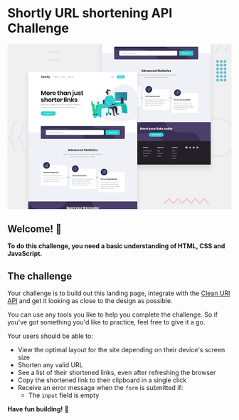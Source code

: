 # Shortly URL shortening API Challenge

![Design preview for the Shortly URL shortening API coding challenge](./design/desktop-preview.jpg)

## Welcome! 👋


**To do this challenge, you need a basic understanding of HTML, CSS and JavaScript.**

## The challenge

Your challenge is to build out this landing page, integrate with the [Clean URI API](https://cleanuri.com/docs) and get it looking as close to the design as possible.

You can use any tools you like to help you complete the challenge. So if you've got something you'd like to practice, feel free to give it a go.

Your users should be able to:

- View the optimal layout for the site depending on their device's screen size
- Shorten any valid URL
- See a list of their shortened links, even after refreshing the browser
- Copy the shortened link to their clipboard in a single click
- Receive an error message when the `form` is submitted if:
  - The `input` field is empty

**Have fun building!** 🚀
